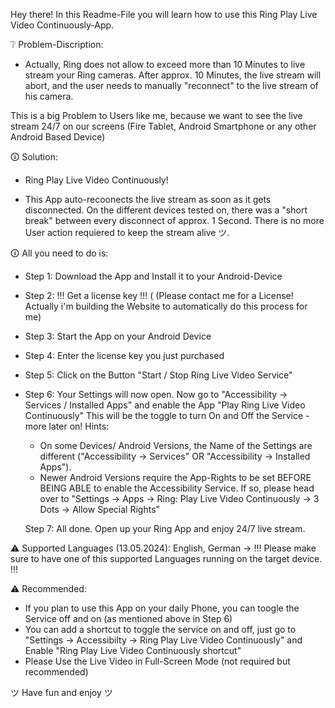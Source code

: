 Hey there! In this Readme-File you will learn how to use this Ring Play Live Video Continuously-App.

❔ Problem-Discription:
- Actually, Ring does not allow to exceed more than 10 Minutes to live stream your Ring cameras. 
After approx. 10 Minutes, the live stream will abort, and the user needs to manually "reconnect" to the live stream of his camera.

This is a big Problem to Users like me, because we want to see the live stream 24/7 on our screens (Fire Tablet, Android Smartphone or any other Android Based Device)

🛈 Solution:

- Ring Play Live Video Continuously!

- This App auto-recoonects the live stream as soon as it gets disconnected. On the different devices tested on, there was a "short break" between every disconnect of approx. 1 Second.
There is no more User action requiered to keep the stream alive ツ.


🛈 All you need to do is:

- Step 1: Download the App and Install it to your Android-Device
- Step 2: !!! Get a license key !!! (
  (Please contact me for a License! Actually i'm building the Website to automatically do this process for me)
- Step 3: Start the App on your Android Device
- Step 4: Enter the license key you just purchased
- Step 5: Click on the Button "Start / Stop Ring Live Video Service"
- Step 6: Your Settings will now open. Now go to "Accessibility -> Services / Installed Apps" and enable the App "Play Ring Live Video Continuously"
  This will be the toggle to turn On and Off the Service - more later on!
  Hints:
  - On some Devices/ Android Versions, the Name of the Settings are different ("Accessibility -> Services" OR "Accessibility -> Installed Apps").
  - Newer Android Versions require the App-Rights to be set BEFORE BEING ABLE to enable the Accessibility Service. If so, please head over to "Settings -> Apps -> Ring: Play Live Video Continuously -> 3 Dots -> Allow Special Rights" 
  
  Step 7: All done. Open up your Ring App and enjoy 24/7 live stream.



⚠ Supported Languages (13.05.2024): English, German -> !!! Please make sure to have one of this supported Languages running on the target device. !!!


⚠ Recommended:

- If you plan to use this App on your daily Phone, you can toogle the Service off and on (as mentioned above in Step 6)
- You can add a shortcut to toggle the service on and off, just go to "Settings -> Accessibilty -> Ring Play Live Video Continuously" and Enable "Ring Play Live Video Continuously shortcut"
- Please Use the Live Video in Full-Screen Mode (not required but recommended)


ツ Have fun and enjoy ツ
